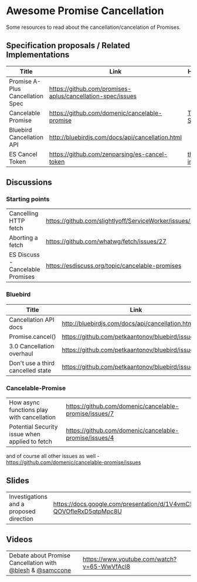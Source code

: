# Awesome Promise Cancellation

Some resources to read about the cancellation/cancelation of Promises.

## Specification proposals / Related Implementations

| Title | Link | Highlights |
|---|---|---|
| Promise A-Plus Cancellation Spec | https://github.com/promises-aplus/cancellation-spec/issues |
| Cancelable Promise | https://github.com/domenic/cancelable-promise | [Third State](https://github.com/domenic/cancelable-promise/blob/master/Third%20State.md) |
| Bluebird Cancellation API | http://bluebirdjs.com/docs/api/cancellation.html |
| ES Cancel Token | https://github.com/zenparsing/es-cancel-token | [thirdState integration](https://github.com/zenparsing/es-cancel-token/issues/4) |

## Discussions

### Starting points

| | |
|---|---|
| Cancelling HTTP fetch | https://github.com/slightlyoff/ServiceWorker/issues/592 |
| Aborting a fetch | https://github.com/whatwg/fetch/issues/27 |
| ES Discuss - Cancelable Promises | https://esdiscuss.org/topic/cancelable-promises |

### Bluebird

| Title | Link | Highlights |
|---|---|---|
| Cancellation API docs | http://bluebirdjs.com/docs/api/cancellation.html |
| Promise.cancel() | https://github.com/petkaantonov/bluebird/issues/554 |
| 3.0 Cancellation overhaul | https://github.com/petkaantonov/bluebird/issues/415 | [summary](https://github.com/petkaantonov/bluebird/issues/415#issuecomment-88057439) |
| Don't use a third cancelled state | https://github.com/petkaantonov/bluebird/issues/565 | [strategies](https://github.com/petkaantonov/bluebird/issues/565#issuecomment-90760540) |

### Cancelable-Promise

| | |
|---|---|
| How async functions play with cancellation | https://github.com/domenic/cancelable-promise/issues/7 |
| Potential Security issue when applied to fetch | https://github.com/domenic/cancelable-promise/issues/4 |

and of course all other issues as well - https://github.com/domenic/cancelable-promise/issues

## Slides

| | |
|----|----|
| Investigations and a proposed direction | https://docs.google.com/presentation/d/1V4vmC54gJkwAss1nfEt9ywc-QOVOfleRxD5qtpMpc8U |

## Videos

| | |
| --- | --- |
| Debate about Promise Cancellation with [@blesh](https://github.com/blesh) & [@samccone](https://github.com/samccone) | https://www.youtube.com/watch?v=65-WwVfAcl8 |
